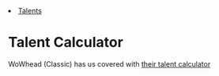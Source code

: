 <Breadcrumbs>
<li class="is-active"><a href="#">Talents</a></li>
</Breadcrumbs>


# Talent Calculator

WoWhead (Classic) has us covered with [their talent calculator](https://classic.wowhead.com/talent-calc)